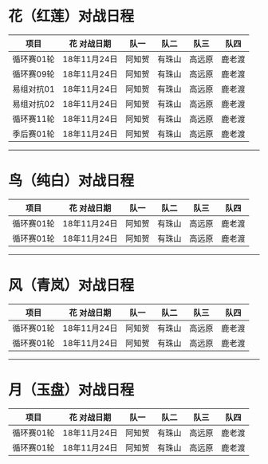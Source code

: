 # 花（红莲）对战日程

|   项目   | 花 对战日期| 队一 | 队二 | 队三 | 队四 |
|----------|------------|------|------|------|------|
|循环赛01轮|18年11月24日|阿知贺|有珠山|高远原|鹿老渡|
|循环赛09轮|18年11月24日|阿知贺|有珠山|高远原|鹿老渡|
|易组对抗01|18年11月24日|阿知贺|有珠山|高远原|鹿老渡|
|易组对抗02|18年11月24日|阿知贺|有珠山|高远原|鹿老渡|
|循环赛11轮|18年11月24日|阿知贺|有珠山|高远原|鹿老渡|
|季后赛01轮|18年11月24日|阿知贺|有珠山|高远原|鹿老渡|

-----

# 鸟（纯白）对战日程

|   项目   | 花 对战日期| 队一 | 队二 | 队三 | 队四 |
|----------|------------|------|------|------|------|
|循环赛01轮|18年11月24日|阿知贺|有珠山|高远原|鹿老渡|
|循环赛01轮|18年11月24日|阿知贺|有珠山|高远原|鹿老渡|

-----

# 风（青岚）对战日程

|   项目   | 花 对战日期| 队一 | 队二 | 队三 | 队四 |
|----------|------------|------|------|------|------|
|循环赛01轮|18年11月24日|阿知贺|有珠山|高远原|鹿老渡|
|循环赛01轮|18年11月24日|阿知贺|有珠山|高远原|鹿老渡|

-----

# 月（玉盘）对战日程

|   项目   | 花 对战日期| 队一 | 队二 | 队三 | 队四 |
|----------|------------|------|------|------|------|
|循环赛01轮|18年11月24日|阿知贺|有珠山|高远原|鹿老渡|
|循环赛01轮|18年11月24日|阿知贺|有珠山|高远原|鹿老渡|


